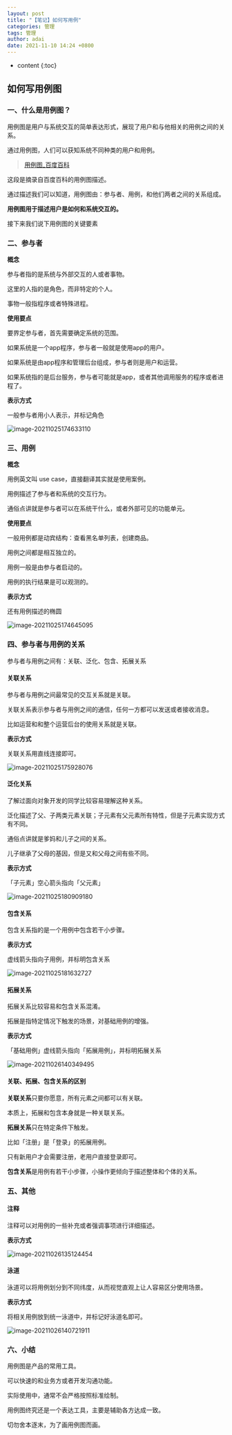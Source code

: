 ```yaml
---
layout: post
title: "【笔记】如何写用例"
categories: 管理
tags: 管理
author: adai
date: 2021-11-10 14:24 +0800
---
```

* content
{:toc}

## 如何写用例图



### 一、什么是用例图？

用例图是用户与系统交互的简单表达形式，展现了用户和与他相关的用例之间的关系。

通过用例图，人们可以获知系统不同种类的用户和用例。

> [用例图_百度百科](https://baike.baidu.com/item/用例图/9531932)



这段是摘录自百度百科的用例图描述。

通过描述我们可以知道，用例图由：参与者、用例，和他们两者之间的关系组成。

**用例图用于描述用户是如何和系统交互的。**

接下来我们说下用例图的关键要素



### 二、参与者

**概念**

参与者指的是系统与外部交互的人或者事物。

这里的人指的是角色，而非特定的个人。

事物一般指程序或者特殊进程。

**使用要点**

要界定参与者，首先需要确定系统的范围。

如果系统是一个app程序，参与者一般就是使用app的用户。

如果系统是由app程序和管理后台组成，参与者则是用户和运营。

如果系统指的是后台服务，参与者可能就是app，或者其他调用服务的程序或者进程了。

**表示方式**

一般参与者用小人表示，并标记角色

![image-20211025174633110]({{site.url}}/assets/2021-11-10/image-20211025174633110.png)



### 三、用例

**概念**

用例英文叫 use case，直接翻译其实就是使用案例。

用例描述了参与者和系统的交互行为。

通俗点讲就是参与者可以在系统干什么，或者外部可见的功能单元。

**使用要点**

一般用例都是动宾结构：查看黑名单列表，创建商品。

用例之间都是相互独立的。

用例一般是由参与者启动的。

用例的执行结果是可以观测的。

**表示方式**

还有用例描述的椭圆

![image-20211025174645095]({{site.url}}/assets/2021-11-10/image-20211025174645095.png)



### 四、参与者与用例的关系

参与者与用例之间有：关联、泛化、包含、拓展关系



#### 关联关系

参与者与用例之间最常见的交互关系就是关联。

关联关系表示参与者与用例之间的通信，任何一方都可以发送或者接收消息。

比如运营和和整个运营后台的使用关系就是关联。

**表示方式**

关联关系用直线连接即可。



![image-20211025175928076]({{site.url}}/assets/2021-11-10/image-20211025175928076.png)



#### 泛化关系

了解过面向对象开发的同学比较容易理解这种关系。

泛化描述了父、子两类元素关联；子元素有父元素所有特性，但是子元素实现方式有不同。

通俗点讲就是爹妈和儿子之间的关系。

儿子继承了父母的基因，但是又和父母之间有些不同。

**表示方式**

「子元素」空心箭头指向「父元素」

![image-20211025180909180]({{site.url}}/assets/2021-11-10/image-20211025180909180.png)



#### 包含关系

包含关系指的是一个用例中包含若干小步骤。

**表示方式**

虚线箭头指向子用例，并标明包含关系

![image-20211025181632727]({{site.url}}/assets/2021-11-10/image-20211025181632727.png)





#### 拓展关系

拓展关系比较容易和包含关系混淆。

拓展是指特定情况下触发的场景，对基础用例的增强。

**表示方式**

「基础用例」虚线箭头指向「拓展用例」，并标明拓展关系

![image-20211026140349495]({{site.url}}/assets/2021-11-10/image-20211026140349495.png)



#### 关联、拓展、包含关系的区别

**关联关系**只要你愿意，所有元素之间都可以有关联。

本质上，拓展和包含本身就是一种关联关系。

**拓展关系**只在特定条件下触发。

比如「注册」是「登录」的拓展用例。

只有新用户才会需要注册，老用户直接登录即可。

**包含关系**是用例有若干小步骤，小操作更倾向于描述整体和个体的关系。





### 五、其他

#### 注释

注释可以对用例的一些补充或者强调事项进行详细描述。

**表示方式**

![image-20211026135124454]({{site.url}}/assets/2021-11-10/image-20211026135124454.png)







#### 泳道

泳道可以将用例划分到不同纬度，从而视觉直观上让人容易区分使用场景。

**表示方式**

将相关用例放到统一泳道中，并标记好泳道名即可。

![image-20211026140721911]({{site.url}}/assets/2021-11-10/image-20211026140721911.png)



### 六、小结

用例图是产品的常用工具。

可以快速的和业务方或者开发沟通功能。

实际使用中，通常不会严格按照标准绘制。

用例图终究还是一个表达工具，主要是辅助各方达成一致。

切勿舍本逐末，为了画用例图而画。


